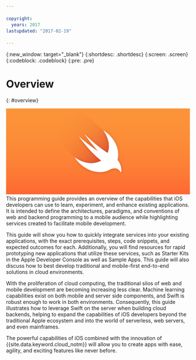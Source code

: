 ```yaml
---

copyright:
  years: 2017
lastupdated: "2017-02-19"

---
```

{:new_window: target="_blank"}
{:shortdesc: .shortdesc}
{:screen: .screen}
{:codeblock: .codeblock}
{:pre: .pre}

# Overview
{: #overview}

![IBM Cloud](images/Swift_graphic.png)
<br>
This programming guide provides an overview of the capabilities that iOS developers can use to learn, experiment, and enhance existing applications.  It is intended to define the architectures, paradigms, and conventions of web and backend programming to a mobile audience while highlighting services created to facilitate mobile development.

This guide will show you how to quickly integrate services into your existing applications, with the exact prerequisites, steps, code snippets, and expected outcomes for each. Additionally, you will find resources for rapid prototyping new applications that utilize these services, such as Starter Kits in the Apple Developer Console as well as Sample Apps. This guide will also discuss how to best develop traditional and mobile-first end-to-end solutions in cloud environments.

With the proliferation of cloud computing, the traditional silos of web and mobile development are becoming increasing less clear. Machine learning capabilities exist on both mobile and server side components, and Swift is robust enough to work in both environments.  Consequently, this guide illustrates how to leverage Swift on the server when building cloud backends, helping to expand the capabilities of iOS developers beyond the traditional Apple ecosystem and into the world of serverless, web servers, and even mainframes.

The powerful capabilities of iOS combined with the innovation of {{site.data.keyword.cloud_notm}} will allow you to create apps with ease, agility, and exciting features like never before.
